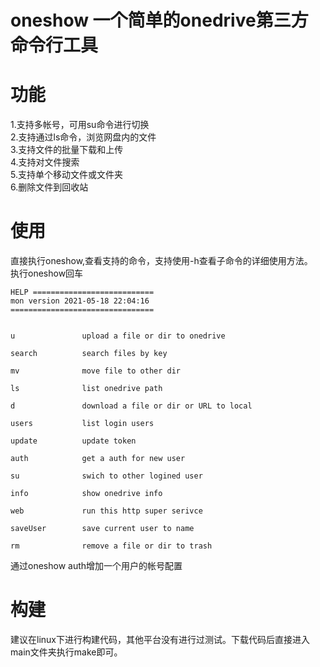 # oneshow 一个简单的onedrive第三方命令行工具

# 功能

1.支持多帐号，可用su命令进行切换  
2.支持通过ls命令，浏览网盘内的文件  
3.支持文件的批量下载和上传  
4.支持对文件搜索  
5.支持单个移动文件或文件夹  
6.删除文件到回收站  

# 使用
直接执行oneshow,查看支持的命令，支持使用-h查看子命令的详细使用方法。  
执行oneshow回车
```
HELP ===========================
mon version 2021-05-18 22:04:16 
================================


u               upload a file or dir to onedrive

search          search files by key

mv              move file to other dir

ls              list onedrive path

d               download a file or dir or URL to local

users           list login users

update          update token

auth            get a auth for new user

su              swich to other logined user

info            show onedrive info

web             run this http super serivce

saveUser        save current user to name

rm              remove a file or dir to trash
```

通过oneshow auth增加一个用户的帐号配置
# 构建

建议在linux下进行构建代码，其他平台没有进行过测试。下载代码后直接进入main文件夹执行make即可。
